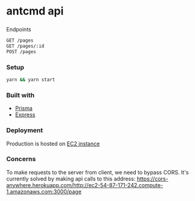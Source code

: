 # antcmd api

###

Endpoints
```bash
GET /pages
GET /pages/:id
POST /pages
```

### Setup

```bash
yarn && yarn start
```

### Built with
- [Prisma](https://www.prisma.io/)
- [Express](https://expressjs.com/)

### Deployment

Production is hosted on [EC2 instance](http://ec2-54-87-171-242.compute-1.amazonaws.com)

### Concerns

To make requests to the server from client, we need to bypass CORS. It's currently solved by making api calls to this address: https://cors-anywhere.herokuapp.com/http://ec2-54-87-171-242.compute-1.amazonaws.com:3000/page
